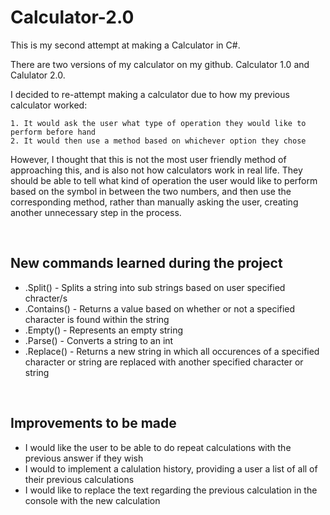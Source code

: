 # Calculator-2.0

This is my second attempt at making a Calculator in C#. 

There are two versions of my calculator on my github. Calculator 1.0 and Calulator 2.0.

I decided to re-attempt making a calculator due to how my previous calculator worked:

	1. It would ask the user what type of operation they would like to perform before hand
	2. It would then use a method based on whichever option they chose
	
However, I thought that this is not the most user friendly method of approaching this, and is also not how calculators work in real life. They should be 
able to tell what kind of operation the user would like to perform based on the symbol in between the two numbers, and then use the corresponding method, 
rather than manually asking the user, creating another unnecessary step in the process.

&nbsp;  

New commands learned during the project
-------------------------------------------
* .Split() - Splits a string into sub strings based on user specified chracter/s
* .Contains() - Returns a value based on whether or not a specified character is found within the string
* .Empty() - Represents an empty string
* .Parse() - Converts a string to an int 
* .Replace() - Returns a new string in which all occurences of a specified character or string are replaced with another specified character or string

&nbsp;   

Improvements to be made
-------------------------------------------
* I would like the user to be able to do repeat calculations with the previous answer if they wish
* I would to implement a calulation history, providing a user a list of all of their previous calculations
* I would like to replace the text regarding the previous calculation in the console with the new calculation
